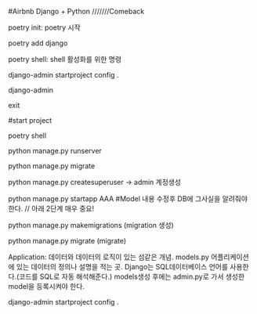 #Airbnb Django + Python ///////Comeback

poetry init: poetry 시작

poetry add django

poetry shell: shell 활성화를 위한 명령

django-admin startproject config .

django-admin

exit

#start project

poetry shell

python manage.py runserver

python manage.py migrate

python manage.py createsuperuser -> admin 계정생성

python manage.py startapp AAA #Model 내용 수정후 DB에 그사실을 알려줘야 한다. // 아래 2단계 매우 중요!

python manage.py makemigrations (migration 생성)

python manage.py migrate (migrate)

Application: 데이터와 데이터의 로직이 있는 섬같은 개념. models.py 어플리케이션에 있는 데이터의 정의나 
설명을 적는 곳. Django는 SQL데이터베이스 언어를 사용한다.(코드를 SQL로 자동 해석해준다.) models생성 
후에는 admin.py로 가서 생성한 model을 등록시켜야 한다.

django-admin startproject config .